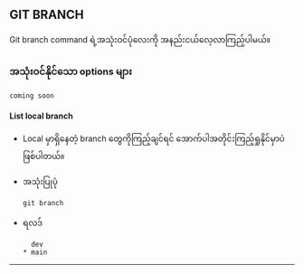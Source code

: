 ## GIT BRANCH
Git branch command ရဲ့အသုံးဝင်ပုံလေးကို အနည်းငယ်လေ့လာကြည့်ပါမယ်။

### အသုံးဝင်နိုင်သော options များ
```
coming soon
```

#### List local branch
- Local မှာရှိနေတဲ့ branch တွေကိုကြည့်ချင်ရင် အောက်ပါအတိုင်းကြည့်ရှုနိုင်မှာပဲ ဖြစ်ပါတယ်။
- အသုံးပြုပုံ
  ```
  git branch
  ```
- ရလဒ်

  ```
    dev
  * main
  ```
---
